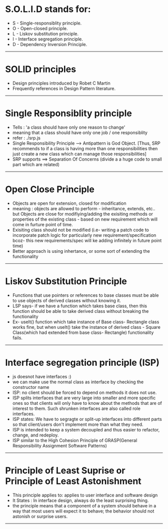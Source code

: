 # S.O.L.I.D stands for:

- S - Single-responsiblity principle.
- O - Open-closed principle.
- L - Liskov substitution principle.
- I - Interface segregation principle.
- D - Dependency Inversion Principle.

---

# SOLID principles

- Design principles introduced by Robet C Martin
- Frequently references in Design Pattern literature.

---

# Single Responsiblity principle

- Tells : 'a class should have only one reason to change'
- meaning that a class should have only one job / one responsiblity
- refer : ./srp.js
- Single Responsibility Principle --> Antipattern is God Object. [Thus, SRP recommends to if a class is having more than one responsibilities then just create a new class which can manage those responsibilities]
- SRP supports ==> Separation Of Concerns (divide a a huge code to small part which are related)

---

# Open Close Principle

- Objects are open for extension, closed for modification
- meaning : objects are allowed to perform - inheritance, extends, etc.. but Objects are close for modifiying/adding the exisiting methods or properties of the existing class - based on new requirement which will come in furture point of time.
- Exisiting class should not be modified (i.e- writing a patch code to incorporate patch logic for particularly new requirement/specification bcoz- this new requirements/spec will ke adding infinitely in future point time)
- Better approach is using inhertance, or some sort of extending the functionality

---

# Liskov Substitution Principle

- Functions that use pointers or references to base classes must be able to use objects of derived classes without knowing it.
- LSP says- if we have a function which takes base class, then this function should be able to take derived class without breaking the functionality
- Ex- useIt() function which take instance of Base class- Rectangle class works fine, but when useIt() take the instance of derived class - Square Class(which had extended from base class- Rectangle) functionality fails.

---

# Interface segregation principle (ISP)

- js doesnot have interfaces :)
- we can make use the normal class as interface by checking the constructor name
- ISP: no client should be forced to depend on methods it does not use.
- ISP splits interfaces that are very large into smaller and more specific ones so that clients will only have to know about the methods that are of interest to them. Such shrunken interfaces are also called role interfaces.
- ISP states: We have to segragte or split-up interfaces into different parts so that client/users don't implement more than what they need.
- ISP is intended to keep a system decoupled and thus easier to refactor, change, and redeploy.
- ISP similar to the High Cohesion Principle of GRASP(General Responsibility Assignment Software Patterns)

---

# Principle of Least Suprise or Principle of Least Astonishment

- This principle applies to: applies to user interface and software design
- It States : In interface design, always do the least surprising thing.
- the principle means that a component of a system should behave in a way that most users will expect it to behave; the behavior should not astonish or surprise users.

---
